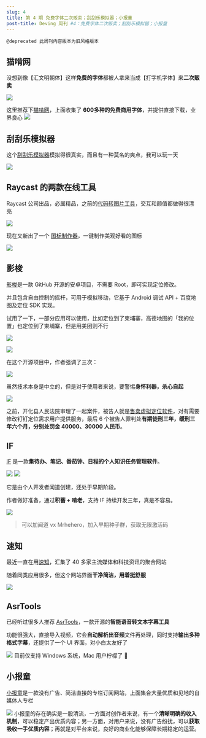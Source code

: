 ```yaml
---
slug: 4
title: 第 4 期 免费字体二次贩卖；刮刮乐模拟器；小报童
post-title: Deving 周刊 #4：免费字体二次贩卖；刮刮乐模拟器；小报童
---
```


`@deprecated 此周刊内容版本为旧风格版本`

## 猫啃网

没想到像【汇文明朝体】这样**免费的字体**都被人拿来当成【打字机字体】来**二次贩卖**

![](https://img.wukaipeng.com//2024/10/17-235636-piFizm-1bf8b00c93334865973ce7a15a44c86a.jpeg)


这里推荐下[猫啃网](https://www.maoken.com/)，上面收集了 **600多种的免费商用字体**，并提供直接下载，业界良心
![](https://img.wukaipeng.com//2024/10/17-235636-OjlICJ-226504661b1f43dc99256a38db537609.png)

## 刮刮乐模拟器

这个[刮刮乐模拟器](https://gua.shadiao.pro/)模拟得很真实，而且有一种莫名的爽点，我可以玩一天

![](https://i-blog.csdnimg.cn/direct/07a0fc538b7a4057ab73be7ae269e1db.gif#pic_center)


## Raycast 的两款在线工具


Raycast 公司出品，必属精品，之前的[代码转图片工具](https://ray.so)，交互和颜值都做得很漂亮

![](https://img.wukaipeng.com//2024/10/17-235638-vvEtrb-ec18fb81d81a474b8c6fd26bd8e21072.png)

现在又新出了一个 [图标制作器](https://ray.so/icon)，一键制作美观好看的图标


![](https://img.wukaipeng.com//2024/10/17-235641-ZND7Qr-968c88b2e6b3454c9ba9b6dfabc51806.gif)

## 影梭

[影梭](https://github.com/ZCShou/GoGoGo)是一款 GitHub 开源的安卓项目，不需要 Root，即可实现定位修改。

并且包含自由控制的摇杆，可用于模拟移动，它基于 Android 调试 API + 百度地图及定位 SDK 实现。

试用了一下，一部分应用可以使用，比如定位到了柬埔寨，高德地图的「我的位置」也定位到了柬埔寨，但是用美团则不行

![](https://img.wukaipeng.com//2024/10/17-235643-wg6MeT-6d59f14fe9d841e18d6204d660950086.jpeg)


![](https://img.wukaipeng.com//2024/10/17-235645-Il2Pyg-04e3d6a1fca94da699c2f12088dd624d.jpeg)

在这个开源项目中，作者强调了三次：

![](https://img.wukaipeng.com//2024/10/17-235645-V9ANUT-41e724d9a33444d4b77ab797f905470d.png)

虽然技术本身是中立的，但是对于使用者来说，要警惕**身怀利器，杀心自起**

![](https://img.wukaipeng.com//2024/10/17-235650-KE0ZjV-e7069c52901a4927b761e8fef25dd217.png)



之前，开化县人民法院审理了一起案件，被告人就是[售卖虚拟定位软件](https://m.thepaper.cn/newsDetail_forward_19603218)，对有需要修改钉钉定位需求用户提供服务，最后 6 个被告人罪判处**有期徒刑三年，缓刑三年六个月，分别处罚金 40000、30000  人民币**。




## IF

[IF](https://apps.apple.com/cn/app/if-gtd-for-professionals/id6460080040?mt=12) 是一款**集待办、笔记、番茄钟、日程的个人知识任务管理软件**。

![](https://img.wukaipeng.com//2024/10/17-235651-2BfOWq-55bb6e1145c5417cb97b32fe59d7e22f.png)
![](https://img.wukaipeng.com//2024/10/17-235651-xihUcu-381cfce6eef74bc1972c587b82a6f2ad.png)


它是由个人开发者闻道创建，还处于早期阶段。

作者做好准备，通过**积蓄 + 啃老**，支持 IF 持续开发三年，真是不容易。

![](https://img.wukaipeng.com//2024/10/17-235652-YrDvqb-0f7827a3a95c43ef8ff01e31cbbb796e.png)
> 可以加闻道 vx Mrhehero，加入早期种子群，获取无限激活码


## 速知

最近一直在用[速知](https://suzhi.fun/)，汇集了 40 多家主流媒体和科技资讯的聚合网站

随着同类应用很多，但这个网站界面**干净简洁，用着挺舒服**

![](https://img.wukaipeng.com//2024/10/17-235654-UnczIe-c43c95fc58b2425fa7eeb2c60721c26d.png)


## AsrTools

已经听过很多人推荐 [AsrTools](https://github.com/WEIFENG2333/AsrTools)，一款开源的**智能语音转文本字幕工具**

功能很强大，直接导入视频，它会**自动解析出音频**文件再处理，同时支持**输出多种格式字幕**，还提供了一个 UI 界面，对小白太友好了

![](https://img.wukaipeng.com//2024/10/17-235654-qddxFh-fa1457a97c5e41989d560e602473493f.png)
目前仅支持 Windows 系统，Mac 用户柠檬了 🥹


## 小报童

[小报童](https://xiaobt.net/)是一款没有广告、简洁直接的专栏订阅网站，上面集合大量优质和见地的自媒体人专栏


![](https://img.wukaipeng.com//2024/10/17-235656-f1RDiz-821128ab422d41938cb5937c4524eb61.png)
小报童的存在确实是一股清流，一方面对创作者来说，有一个**清晰明确的收入机制**，可以稳定产出优质内容；另一方面，对用户来说，没有广告纷扰，可以**获取吸收一手优质内容**；再就是对平台来说，良好的商业化能够保障长期稳定的运营。